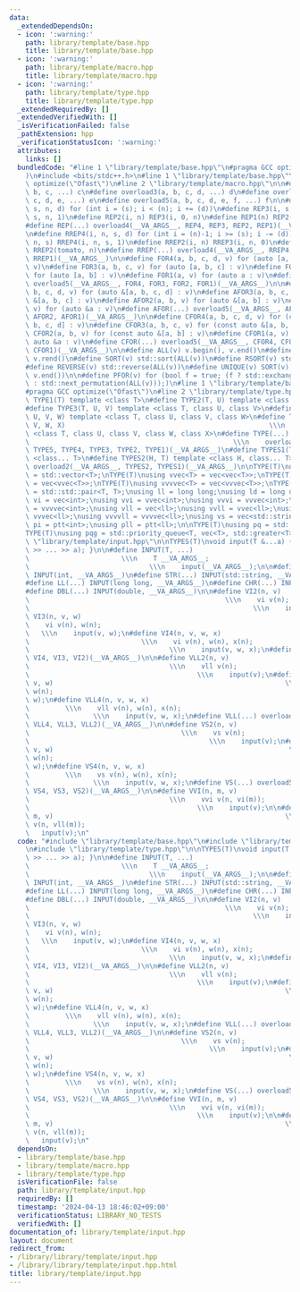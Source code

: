 ```yaml
---
data:
  _extendedDependsOn:
  - icon: ':warning:'
    path: library/template/base.hpp
    title: library/template/base.hpp
  - icon: ':warning:'
    path: library/template/macro.hpp
    title: library/template/macro.hpp
  - icon: ':warning:'
    path: library/template/type.hpp
    title: library/template/type.hpp
  _extendedRequiredBy: []
  _extendedVerifiedWith: []
  _isVerificationFailed: false
  _pathExtension: hpp
  _verificationStatusIcon: ':warning:'
  attributes:
    links: []
  bundledCode: "#line 1 \"library/template/base.hpp\"\n#pragma GCC optimize(\"Ofast\"\
    )\n#include <bits/stdc++.h>\n#line 1 \"library/template/base.hpp\"\n#pragma GCC\
    \ optimize(\"Ofast\")\n#line 2 \"library/template/macro.hpp\"\n\n#define overload2(a,\
    \ b, c, ...) c\n#define overload3(a, b, c, d, ...) d\n#define overload4(a, b,\
    \ c, d, e, ...) e\n#define overload5(a, b, c, d, e, f, ...) f\n\n#define REP4(i,\
    \ s, n, d) for (int i = (s); i < (n); i += (d))\n#define REP3(i, s, n) REP4(i,\
    \ s, n, 1)\n#define REP2(i, n) REP3(i, 0, n)\n#define REP1(n) REP2(tomato, n)\n\
    #define REP(...) overload4(__VA_ARGS__, REP4, REP3, REP2, REP1)(__VA_ARGS__)\n\
    \n#define RREP4(i, n, s, d) for (int i = (n)-1; i >= (s); i -= (d))\n#define RREP3(i,\
    \ n, s) RREP4(i, n, s, 1)\n#define RREP2(i, n) RREP3(i, n, 0)\n#define RREP1(n)\
    \ RREP2(tomato, n)\n#define RREP(...) overload4(__VA_ARGS__, RREP4, RREP3, RREP2,\
    \ RREP1)(__VA_ARGS__)\n\n#define FOR4(a, b, c, d, v) for (auto [a, b, c, d] :\
    \ v)\n#define FOR3(a, b, c, v) for (auto [a, b, c] : v)\n#define FOR2(a, b, v)\
    \ for (auto [a, b] : v)\n#define FOR1(a, v) for (auto a : v)\n#define FOR(...)\
    \ overload5(__VA_ARGS__, FOR4, FOR3, FOR2, FOR1)(__VA_ARGS__)\n\n#define AFOR4(a,\
    \ b, c, d, v) for (auto &[a, b, c, d] : v)\n#define AFOR3(a, b, c, v) for (auto\
    \ &[a, b, c] : v)\n#define AFOR2(a, b, v) for (auto &[a, b] : v)\n#define AFOR1(a,\
    \ v) for (auto &a : v)\n#define AFOR(...) overload5(__VA_ARGS__, AFOR4, AFOR3,\
    \ AFOR2, AFOR1)(__VA_ARGS__)\n\n#define CFOR4(a, b, c, d, v) for (const auto &[a,\
    \ b, c, d] : v)\n#define CFOR3(a, b, c, v) for (const auto &[a, b, c] : v)\n#define\
    \ CFOR2(a, b, v) for (const auto &[a, b] : v)\n#define CFOR1(a, v) for (const\
    \ auto &a : v)\n#define CFOR(...) overload5(__VA_ARGS__, CFOR4, CFOR3, CFOR2,\
    \ CFOR1)(__VA_ARGS__)\n\n#define ALL(v) v.begin(), v.end()\n#define RALL(v) v.rbegin(),\
    \ v.rend()\n#define SORT(v) std::sort(ALL(v))\n#define RSORT(v) std::sort(RALL(v))\n\
    #define REVERSE(v) std::reverse(ALL(v))\n#define UNIQUE(v) SORT(v), v.erase(std::unique(ALL(v)),\
    \ v.end())\n\n#define PFOR(v) for (bool f = true; (f ? std::exchange(f, false)\
    \ : std::next_permutation(ALL(v)));)\n#line 1 \"library/template/base.hpp\"\n\
    #pragma GCC optimize(\"Ofast\")\n#line 2 \"library/template/type.hpp\"\n\n#define\
    \ TYPE1(T) template <class T>\n#define TYPE2(T, U) template <class T, class U>\n\
    #define TYPE3(T, U, V) template <class T, class U, class V>\n#define TYPE4(T,\
    \ U, V, W) template <class T, class U, class V, class W>\n#define TYPE5(T, U,\
    \ V, W, X)                                                   \\\n    template\
    \ <class T, class U, class V, class W, class X>\n#define TYPE(...)           \
    \                                                   \\\n    overload5(__VA_ARGS__,\
    \ TYPE5, TYPE4, TYPE3, TYPE2, TYPE1)(__VA_ARGS__)\n#define TYPES1(T) template\
    \ <class... T>\n#define TYPES2(H, T) template <class H, class... T>\n#define TYPES(...)\
    \ overload2(__VA_ARGS__, TYPES2, TYPES1)(__VA_ARGS__)\n\nTYPE(T)\nusing vec<T>\
    \ = std::vector<T>;\nTYPE(T)\nusing vvec<T> = vec<vec<T>>;\nTYPE(T)\nusing vvvec<T>\
    \ = vec<vvec<T>>;\nTYPE(T)\nusing vvvvec<T> = vec<vvvec<T>>;\nTYPE(T)\nusing ptt<T>\
    \ = std::std::pair<T, T>;\nusing ll = long long;\nusing ld = long double;\nusing\
    \ vi = vec<int>;\nusing vvi = vvec<int>;\nusing vvvi = vvvec<int>;\nusing vvvvi\
    \ = vvvvec<int>;\nusing vll = vec<ll>;\nusing vvll = vvec<ll>;\nusing vvvll =\
    \ vvvec<ll>;\nusing vvvvll = vvvvec<ll>;\nusing vs = vec<std::string>;\nusing\
    \ pi = ptt<int>;\nusing pll = ptt<ll>;\n\nTYPE(T)\nusing pq = std::priority_queue<T>;\n\
    TYPE(T)\nusing pqg = std::priority_queue<T, vec<T>, std::greater<T>>;\n#line 4\
    \ \"library/template/input.hpp\"\n\nTYPES(T)\nvoid input(T &...a) { (std::cin\
    \ >> ... >> a); }\n\n#define INPUT(T, ...)                                   \
    \                       \\\n    T __VA_ARGS__;                               \
    \                              \\\n    input(__VA_ARGS__);\n\n#define INT(...)\
    \ INPUT(int, __VA_ARGS__)\n#define STR(...) INPUT(std::string, __VA_ARGS__)\n\
    #define LL(...) INPUT(long long, __VA_ARGS__)\n#define CHR(...) INPUT(char, __VA_ARGS__)\n\
    #define DBL(...) INPUT(double, __VA_ARGS__)\n\n#define VI2(n, v)             \
    \                                                 \\\n    vi v(n);           \
    \                                                        \\\n    input(v);\n#define\
    \ VI3(n, v, w)                                                           \\\n\
    \    vi v(n), w(n);                                                          \
    \   \\\n    input(v, w);\n#define VI4(n, v, w, x)                            \
    \                            \\\n    vi v(n), w(n), x(n);                    \
    \                                   \\\n    input(v, w, x);\n#define VI(...) overload5(__VA_ARGS__,\
    \ VI4, VI3, VI2)(__VA_ARGS__)\n\n#define VLL2(n, v)                          \
    \                                   \\\n    vll v(n);                        \
    \                                          \\\n    input(v);\n#define VLL3(n,\
    \ v, w)                                                          \\\n    vll v(n),\
    \ w(n);                                                            \\\n    input(v,\
    \ w);\n#define VLL4(n, v, w, x)                                              \
    \         \\\n    vll v(n), w(n), x(n);                                      \
    \                \\\n    input(v, w, x);\n#define VLL(...) overload5(__VA_ARGS__,\
    \ VLL4, VLL3, VLL2)(__VA_ARGS__)\n\n#define VS2(n, v)                        \
    \                                      \\\n    vs v(n);                      \
    \                                             \\\n    input(v);\n#define VS3(n,\
    \ v, w)                                                           \\\n    vs v(n),\
    \ w(n);                                                             \\\n    input(v,\
    \ w);\n#define VS4(n, v, w, x)                                               \
    \         \\\n    vs v(n), w(n), x(n);                                       \
    \                \\\n    input(v, w, x);\n#define VS(...) overload5(__VA_ARGS__,\
    \ VS4, VS3, VS2)(__VA_ARGS__)\n\n#define VVI(n, m, v)                        \
    \                                   \\\n    vvi v(n, vi(m));                 \
    \                                          \\\n    input(v);\n\n#define VVLL(n,\
    \ m, v)                                                          \\\n    vvll\
    \ v(n, vll(m));                                                         \\\n \
    \   input(v);\n"
  code: "#include \"library/template/base.hpp\"\n#include \"library/template/macro.hpp\"\
    \n#include \"library/template/type.hpp\"\n\nTYPES(T)\nvoid input(T &...a) { (std::cin\
    \ >> ... >> a); }\n\n#define INPUT(T, ...)                                   \
    \                       \\\n    T __VA_ARGS__;                               \
    \                              \\\n    input(__VA_ARGS__);\n\n#define INT(...)\
    \ INPUT(int, __VA_ARGS__)\n#define STR(...) INPUT(std::string, __VA_ARGS__)\n\
    #define LL(...) INPUT(long long, __VA_ARGS__)\n#define CHR(...) INPUT(char, __VA_ARGS__)\n\
    #define DBL(...) INPUT(double, __VA_ARGS__)\n\n#define VI2(n, v)             \
    \                                                 \\\n    vi v(n);           \
    \                                                        \\\n    input(v);\n#define\
    \ VI3(n, v, w)                                                           \\\n\
    \    vi v(n), w(n);                                                          \
    \   \\\n    input(v, w);\n#define VI4(n, v, w, x)                            \
    \                            \\\n    vi v(n), w(n), x(n);                    \
    \                                   \\\n    input(v, w, x);\n#define VI(...) overload5(__VA_ARGS__,\
    \ VI4, VI3, VI2)(__VA_ARGS__)\n\n#define VLL2(n, v)                          \
    \                                   \\\n    vll v(n);                        \
    \                                          \\\n    input(v);\n#define VLL3(n,\
    \ v, w)                                                          \\\n    vll v(n),\
    \ w(n);                                                            \\\n    input(v,\
    \ w);\n#define VLL4(n, v, w, x)                                              \
    \         \\\n    vll v(n), w(n), x(n);                                      \
    \                \\\n    input(v, w, x);\n#define VLL(...) overload5(__VA_ARGS__,\
    \ VLL4, VLL3, VLL2)(__VA_ARGS__)\n\n#define VS2(n, v)                        \
    \                                      \\\n    vs v(n);                      \
    \                                             \\\n    input(v);\n#define VS3(n,\
    \ v, w)                                                           \\\n    vs v(n),\
    \ w(n);                                                             \\\n    input(v,\
    \ w);\n#define VS4(n, v, w, x)                                               \
    \         \\\n    vs v(n), w(n), x(n);                                       \
    \                \\\n    input(v, w, x);\n#define VS(...) overload5(__VA_ARGS__,\
    \ VS4, VS3, VS2)(__VA_ARGS__)\n\n#define VVI(n, m, v)                        \
    \                                   \\\n    vvi v(n, vi(m));                 \
    \                                          \\\n    input(v);\n\n#define VVLL(n,\
    \ m, v)                                                          \\\n    vvll\
    \ v(n, vll(m));                                                         \\\n \
    \   input(v);\n"
  dependsOn:
  - library/template/base.hpp
  - library/template/macro.hpp
  - library/template/type.hpp
  isVerificationFile: false
  path: library/template/input.hpp
  requiredBy: []
  timestamp: '2024-04-13 18:46:02+09:00'
  verificationStatus: LIBRARY_NO_TESTS
  verifiedWith: []
documentation_of: library/template/input.hpp
layout: document
redirect_from:
- /library/library/template/input.hpp
- /library/library/template/input.hpp.html
title: library/template/input.hpp
---
```

